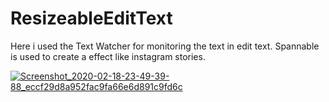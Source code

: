 # ResizeableEditText
Here i used the Text Watcher for monitoring the text in edit text. Spannable is used to create a effect like instagram stories.

[
![Screenshot_2020-02-18-23-49-39-88_eccf29d8a952fac9fa66e6d891c9fd6c](https://user-images.githubusercontent.com/48582384/74765793-35dfd180-52aa-11ea-90ac-9c19aba79f82.png)
](url)
